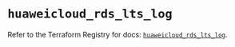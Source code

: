 # `huaweicloud_rds_lts_log`

Refer to the Terraform Registry for docs: [`huaweicloud_rds_lts_log`](https://registry.terraform.io/providers/huaweicloud/huaweicloud/1.71.1/docs/resources/rds_lts_log).
